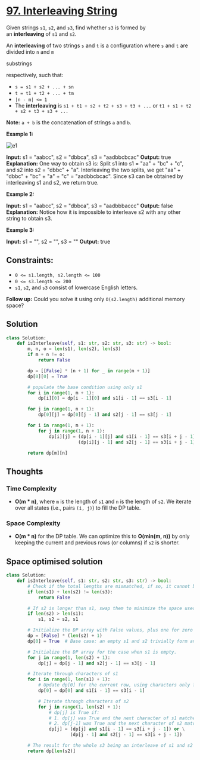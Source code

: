 # [97. Interleaving String](https://leetcode.com/problems/interleaving-string/)

Given strings `s1`, `s2`, and `s3`, find whether `s3` is formed by an **interleaving** of `s1` and `s2`.

An **interleaving** of two strings `s` and `t` is a configuration where `s` and `t` are divided into `n` and `m`

substrings

respectively, such that:

- `s = s1 + s2 + ... + sn`
- `t = t1 + t2 + ... + tm`
- `|n - m| <= 1`
- The **interleaving** is `s1 + t1 + s2 + t2 + s3 + t3 + ...` or `t1 + s1 + t2 + s2 + t3 + s3 + ...`

**Note:** `a + b` is the concatenation of strings `a` and `b`.

**Example 1:**

![e1](https://assets.leetcode.com/uploads/2020/09/02/interleave.jpg)

**Input:** s1 = "aabcc", s2 = "dbbca", s3 = "aadbbcbcac"
**Output:** true
**Explanation:** One way to obtain s3 is:
Split s1 into s1 = "aa" + "bc" + "c", and s2 into s2 = "dbbc" + "a".
Interleaving the two splits, we get "aa" + "dbbc" + "bc" + "a" + "c" = "aadbbcbcac".
Since s3 can be obtained by interleaving s1 and s2, we return true.

**Example 2:**

**Input:** s1 = "aabcc", s2 = "dbbca", s3 = "aadbbbaccc"
**Output:** false
**Explanation:** Notice how it is impossible to interleave s2 with any other string to obtain s3.

**Example 3:**

**Input:** s1 = "", s2 = "", s3 = ""
**Output:** true

## **Constraints:**

- `0 <= s1.length, s2.length <= 100`
- `0 <= s3.length <= 200`
- `s1`, `s2`, and `s3` consist of lowercase English letters.

**Follow up:** Could you solve it using only `O(s2.length)` additional memory space?

## Solution

```python
class Solution:
    def isInterleave(self, s1: str, s2: str, s3: str) -> bool:
        m, n, o = len(s1), len(s2), len(s3)
        if m + n != o:
            return False

        dp = [[False] * (n + 1) for _ in range(m + 1)]
        dp[0][0] = True

        # populate the base condition using only s1
        for i in range(1, m + 1):
            dp[i][0] = dp[i - 1][0] and s1[i - 1] == s3[i - 1]

        for j in range(1, n + 1):
            dp[0][j] = dp[0][j - 1] and s2[j - 1] == s3[j - 1]

        for i in range(1, m + 1):
            for j in range(1, n + 1):
                dp[i][j] = (dp[i - 1][j] and s1[i - 1] == s3[i + j - 1]) or \
                           (dp[i][j - 1] and s2[j - 1] == s3[i + j - 1])

        return dp[m][n]

```

## Thoughts

### Time Complexity

- **O(m \* n)**, where `m` is the length of `s1` and `n` is the length of `s2`. We iterate over all states (i.e., pairs `(i, j)`) to fill the DP table.

### Space Complexity

- **O(m \* n)** for the DP table. We can optimize this to **O(min(m, n))** by only keeping the current and previous rows (or columns) if `s2` is shorter.

## Space optimised solution

```python
class Solution:
    def isInterleave(self, s1: str, s2: str, s3: str) -> bool:
        # Check if the total lengths are mismatched, if so, it cannot be interleaved to form s3.
        if len(s1) + len(s2) != len(s3):
            return False

        # If s2 is longer than s1, swap them to minimize the space used in DP.
        if len(s2) > len(s1):
            s1, s2 = s2, s1

        # Initialize the DP array with False values, plus one for zero index (no characters taken from s2).
        dp = [False] * (len(s2) + 1)
        dp[0] = True  # Base case: an empty s1 and s2 trivially form an empty s3.

        # Initialize the DP array for the case when s1 is empty.
        for j in range(1, len(s2) + 1):
            dp[j] = dp[j - 1] and s2[j - 1] == s3[j - 1]

        # Iterate through characters of s1
        for i in range(1, len(s1) + 1):
            # Update dp[0] for the current row, using characters only from s1 up to i
            dp[0] = dp[0] and s1[i - 1] == s3[i - 1]

            # Iterate through characters of s2
            for j in range(1, len(s2) + 1):
                # dp[j] is True if:
                # 1. dp[j] was True and the next character of s1 matches the corresponding character in s3
                # 2. dp[j-1] was True and the next character of s2 matches the corresponding character in s3
                dp[j] = (dp[j] and s1[i - 1] == s3[i + j - 1]) or \
                        (dp[j - 1] and s2[j - 1] == s3[i + j - 1])

        # The result for the whole s3 being an interleave of s1 and s2 is found at dp[len(s2)]
        return dp[len(s2)]
```
